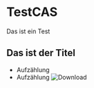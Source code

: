 # TestCAS
Das ist ein Test

## Das ist der Titel

* Aufzählung
* Aufzählung
![Download](https://user-images.githubusercontent.com/112934657/210742185-04f1c406-2df4-439f-8f01-55d0d148bba1.jpeg)
